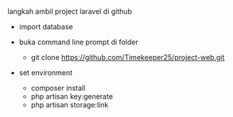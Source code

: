 langkah ambil project laravel di github

+ import database

+ buka command line prompt di folder
    - git clone https://github.com/Timekeeper25/project-web.git

+ set environment
    - composer install
    - php artisan key:generate
    - php artisan storage:link
